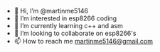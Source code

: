 - 👋 Hi, I’m @martinme5146
- 👀 I’m interested in esp8266 coding
- 🌱 I’m currently learning c++ and asm
- 💞️ I’m looking to collaborate on esp8266's
- 📫 How to reach me martinme5146@gmail.com

<!---
martinme5146/martinme5146 is a ✨ special ✨ repository because its `README.md` (this file) appears on your GitHub profile.
You can click the Preview link to take a look at your changes.
--->

